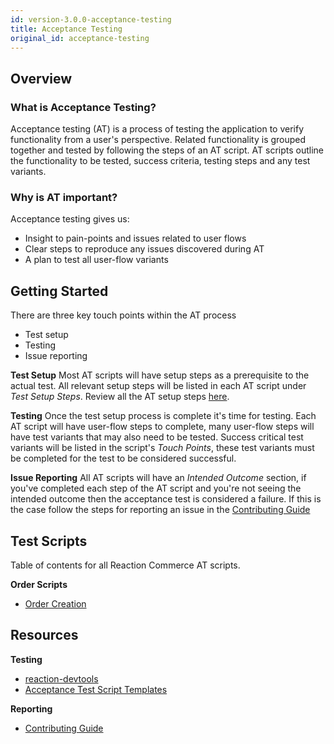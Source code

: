 ```yaml
---
id: version-3.0.0-acceptance-testing
title: Acceptance Testing
original_id: acceptance-testing
---
```


## Overview

### What is Acceptance Testing?

Acceptance testing (AT) is a process of testing the application to verify functionality from a user's perspective. Related functionality is grouped together and tested by following the steps of an AT script. AT scripts outline the functionality to be tested, success criteria, testing steps and any test variants.

### Why is AT important?

Acceptance testing gives us:
- Insight to pain-points and issues related to user flows
- Clear steps to reproduce any issues discovered during AT
- A plan to test all user-flow variants

## Getting Started
There are three key touch points within the AT process
- Test setup
- Testing
- Issue reporting

**Test Setup** Most AT scripts will have setup steps as a prerequisite to the actual test. All relevant setup steps will be listed in each AT script under _Test Setup Steps_. Review all the AT setup steps [here](test-setup.md).

**Testing** Once the test setup process is complete it's time for testing. Each AT script will have user-flow steps to complete, many user-flow steps will have test variants that may also need to be tested. Success critical test variants will be listed in the script's _Touch Points_, these test variants must be completed for the test to be considered successful.

**Issue Reporting** All AT scripts will have an _Intended Outcome_ section, if you've completed each step of the AT script and you're not seeing the intended outcome then the acceptance test is considered a failure. If this is the case follow the steps for reporting an issue in the [Contributing Guide](https://docs.reactioncommerce.com/reaction-docs/trunk/contributing-to-reaction#step-2-find-or-open-an-issue)

## Test Scripts
Table of contents for all Reaction Commerce AT scripts.

**Order Scripts**
- [Order Creation](order-creation.md)


<!--
 - [Order Fulfillment](scripts/order-fulfillment.md)
 - [Order Canceling](scripts/order-canceling.md)
 - [Order Refunding](scripts/order-refunding.md)
-->

## Resources
**Testing**
- [reaction-devtools](https://github.com/reactioncommerce/reaction-devtools)
- [Acceptance Test Script Templates](script-template)

**Reporting**
- [Contributing Guide](contributing-to-reaction)

